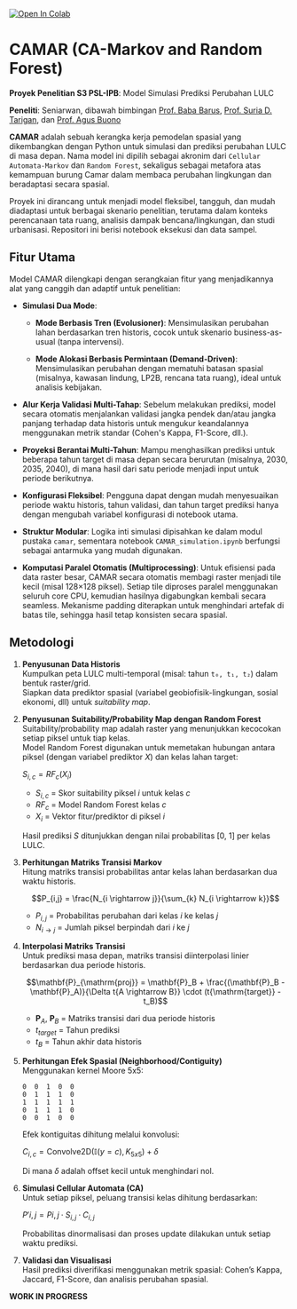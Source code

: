 [![Open In Colab](https://colab.research.google.com/assets/colab-badge.svg)](https://colab.research.google.com/drive/xxxxxx#offline=true&sandboxMode=true)
# CAMAR (CA-Markov and Random Forest)
**Proyek Penelitian S3 PSL-IPB**: Model Simulasi Prediksi Perubahan LULC

**Peneliti**: Seniarwan, dibawah bimbingan [Prof. Baba Barus](https://scholar.google.co.id/citations?hl=id&user=zOtjie8AAAAJ), [Prof. Suria D. Tarigan](https://scholar.google.com/citations?user=ukdzSPsAAAAJ&hl=id&oi=ao), dan [Prof. Agus Buono](https://scholar.google.com/citations?user=CDIv9k0AAAAJ&hl=en)

**CAMAR** adalah sebuah kerangka kerja pemodelan spasial yang dikembangkan dengan Python untuk simulasi dan prediksi perubahan LULC di masa depan. Nama model ini dipilih sebagai akronim dari `Cellular Automata-Markov` dan `Random Forest`, sekaligus sebagai metafora atas kemampuan burung Camar dalam membaca perubahan lingkungan dan beradaptasi secara spasial.

Proyek ini dirancang untuk menjadi model fleksibel, tangguh, dan mudah diadaptasi untuk berbagai skenario penelitian, terutama dalam konteks perencanaan tata ruang, analisis dampak bencana/lingkungan, dan studi urbanisasi. Repositori ini berisi notebook eksekusi dan data sampel.

## Fitur Utama
Model CAMAR dilengkapi dengan serangkaian fitur yang menjadikannya alat yang canggih dan adaptif untuk penelitian:

- **Simulasi Dua Mode**:

   - **Mode Berbasis Tren (Evolusioner)**: Mensimulasikan perubahan lahan berdasarkan tren historis, cocok untuk skenario business-as-usual (tanpa intervensi).
   
   - **Mode Alokasi Berbasis Permintaan (Demand-Driven)**: Mensimulasikan perubahan dengan mematuhi batasan spasial (misalnya, kawasan lindung, LP2B, rencana tata ruang), ideal untuk analisis kebijakan.

- **Alur Kerja Validasi Multi-Tahap**: Sebelum melakukan prediksi, model secara otomatis menjalankan validasi jangka pendek dan/atau jangka panjang terhadap data historis untuk mengukur keandalannya menggunakan metrik standar (Cohen's Kappa, F1-Score, dll.).

- **Proyeksi Berantai Multi-Tahun**: Mampu menghasilkan prediksi untuk beberapa tahun target di masa depan secara berurutan (misalnya, 2030, 2035, 2040), di mana hasil dari satu periode menjadi input untuk periode berikutnya.

- **Konfigurasi Fleksibel**: Pengguna dapat dengan mudah menyesuaikan periode waktu historis, tahun validasi, dan tahun target prediksi hanya dengan mengubah variabel konfigurasi di notebook utama.

- **Struktur Modular**: Logika inti simulasi dipisahkan ke dalam modul pustaka `camar`, sementara notebook `CAMAR_simulation.ipynb` berfungsi sebagai antarmuka yang mudah digunakan.

- **Komputasi Paralel Otomatis (Multiprocessing)**: Untuk efisiensi pada data raster besar, CAMAR secara otomatis membagi raster menjadi tile kecil (misal 128×128 piksel). Setiap tile diproses paralel menggunakan seluruh core CPU, kemudian hasilnya digabungkan kembali secara seamless. Mekanisme padding diterapkan untuk menghindari artefak di batas tile, sehingga hasil tetap konsisten secara spasial.

## Metodologi

1. **Penyusunan Data Historis**  
   Kumpulkan peta LULC multi-temporal (misal: tahun `t₀, t₁, t₂`) dalam bentuk raster/grid.  
   Siapkan data prediktor spasial (variabel geobiofisik-lingkungan, sosial ekonomi, dll) untuk *suitability map*.
   
2. **Penyusunan Suitability/Probability Map dengan Random Forest**  
   Suitability/probability map adalah raster yang menunjukkan kecocokan setiap piksel untuk tiap kelas.  
   Model Random Forest digunakan untuk memetakan hubungan antara piksel (dengan variabel prediktor $X$) dan kelas lahan target:

   $S_{i, c} = RF_c(X_i)$
   
   - $S_{i, c}$ = Skor suitability piksel $i$ untuk kelas $c$  
   - $RF_c$ = Model Random Forest kelas $c$  
   - $X_i$ = Vektor fitur/prediktor di piksel $i$
   
   Hasil prediksi $S$ ditunjukkan dengan nilai probabilitas [0, 1] per kelas LULC.   

3. **Perhitungan Matriks Transisi Markov**  
   Hitung matriks transisi probabilitas antar kelas lahan berdasarkan dua waktu historis.  
      
   $$P_{i,j} = \frac{N_{i \rightarrow j}}{\sum_{k} N_{i \rightarrow k}}$$
   
   - $P_{i,j}$ = Probabilitas perubahan dari kelas $i$ ke kelas $j$  
   - $N_{i \rightarrow j}$ = Jumlah piksel berpindah dari $i$ ke $j$

4. **Interpolasi Matriks Transisi**  
   Untuk prediksi masa depan, matriks transisi diinterpolasi linier berdasarkan dua periode historis.
     
   $$\mathbf{P}_{\mathrm{proj}} = \mathbf{P}_B + \frac{(\mathbf{P}_B - \mathbf{P}_A)}{\Delta t{A \rightarrow B}} \cdot (t{\mathrm{target}} - t_B)$$
   
   - $\mathbf{P}_A$, $\mathbf{P}_B$ = Matriks transisi dari dua periode historis  
   - $t_{target}$ = Tahun prediksi  
   - $t_B$ = Tahun akhir data historis

5. **Perhitungan Efek Spasial (Neighborhood/Contiguity)**  
   Menggunakan kernel Moore 5x5:

   ```
   0  0  1  0  0 
   0  1  1  1  0
   1  1  1  1  1
   0  1  1  1  0
   0  0  1  0  0
   ```


   Efek kontiguitas dihitung melalui konvolusi:
   
   $C_{i,c} = \text{Convolve2D}(\mathbb{I}(y = c), K_{5x5}) + \delta$
   
   Di mana $\delta$ adalah offset kecil untuk menghindari nol.

6. **Simulasi Cellular Automata (CA)**  
   Untuk setiap piksel, peluang transisi kelas dihitung berdasarkan:
   
   $P'{i,j} = P{i,j} \cdot S_{i,j} \cdot C_{i,j}$

   Probabilitas dinormalisasi dan proses update dilakukan untuk setiap waktu prediksi.

7. **Validasi dan Visualisasi**  
   Hasil prediksi diverifikasi menggunakan metrik spasial: Cohen’s Kappa, Jaccard, F1-Score, dan analisis perubahan spasial.

 **WORK IN PROGRESS**
